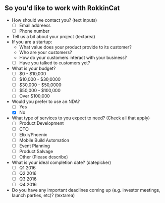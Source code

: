 ## So you'd like to work with RokkinCat

* How should we contact you? (text inputs)
  - [ ] Email addreess
  - [ ] Phone number
* Tell us a bit about your project (textarea)
* If you are a startup:
  * What value does your product provide to its customer?
  * Who are your customers?
  * How do your customers interact with your business?
  - [ ] Have you talked to customers yet?
* What is your budget?
  - [ ] $0 - $10,000
  - [ ] $10,000 - $30,0000
  - [ ] $30,000 - $50,0000
  - [ ] $50,000 - $100,000
  - [ ] Over $100,000
* Would you prefer to use an NDA?
  - [ ] Yes
  - [X] No
* What type of services to you expect to need? (Check all that apply)
  - [ ] Product Development
  - [ ] CTO
  - [ ] Elixir/Phoenix
  - [ ] Mobile Build Automation
  - [ ] Event Planning
  - [ ] Product Salvage
  - [ ] Other (Please describe)
* What is your ideal completion date? (datepicker)
  - [ ] Q1 2016
  - [ ] Q2 2016
  - [ ] Q3 2016
  - [ ] Q4 2016
* Do you have any important deadlines coming up (e.g. investor meetings, launch parties, etc)? (textarea)
